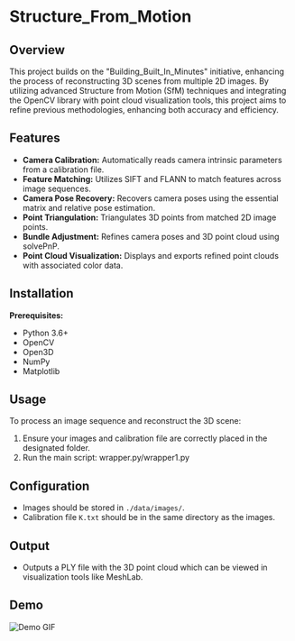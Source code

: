 # Structure_From_Motion

## Overview
This project builds on the "Building_Built_In_Minutes" initiative, enhancing the process of reconstructing 3D scenes from multiple 2D images. By utilizing advanced Structure from Motion (SfM) techniques and integrating the OpenCV library with point cloud visualization tools, this project aims to refine previous methodologies, enhancing both accuracy and efficiency.

## Features
- **Camera Calibration:** Automatically reads camera intrinsic parameters from a calibration file.
- **Feature Matching:** Utilizes SIFT and FLANN to match features across image sequences.
- **Camera Pose Recovery:** Recovers camera poses using the essential matrix and relative pose estimation.
- **Point Triangulation:** Triangulates 3D points from matched 2D image points.
- **Bundle Adjustment:** Refines camera poses and 3D point cloud using solvePnP.
- **Point Cloud Visualization:** Displays and exports refined point clouds with associated color data.

## Installation
**Prerequisites:**
   - Python 3.6+
   - OpenCV
   - Open3D
   - NumPy
   - Matplotlib


## Usage
To process an image sequence and reconstruct the 3D scene:
1. Ensure your images and calibration file are correctly placed in the designated folder.
2. Run the main script: wrapper.py/wrapper1.py


## Configuration
- Images should be stored in `./data/images/`.
- Calibration file `K.txt` should be in the same directory as the images.

## Output
- Outputs a PLY file with the 3D point cloud which can be viewed in visualization tools like MeshLab.
## Demo 
![Demo GIF](data/images/SFM-ezgif.com-optimize.gif)

